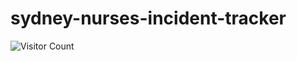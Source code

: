 # sydney-nurses-incident-tracker
  ![Visitor Count](https://api.visitorbadge.io/api/VisitorHit?user=developer9&repo=sydney-nurses-incident-tracker&countColor=%237B1E7A)
